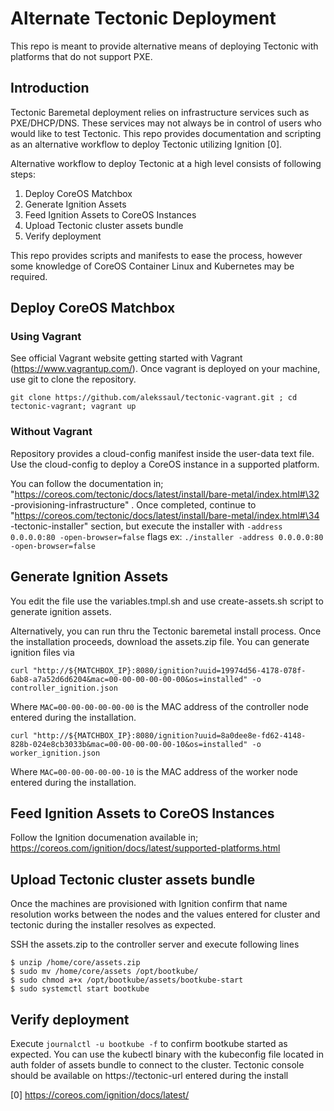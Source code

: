 # Alternate Tectonic Deployment

This repo is meant to provide alternative means of deploying Tectonic with platforms that do not support PXE.

## Introduction

Tectonic Baremetal deployment relies on infrastructure services such as PXE/DHCP/DNS. These services may not always be in control of users who would like to test Tectonic. This repo provides documentation and scripting as an alternative workflow to deploy Tectonic utilizing Ignition [0].

Alternative workflow to deploy Tectonic at a high level consists of following steps:

1. Deploy CoreOS Matchbox
2. Generate Ignition Assets
3. Feed Ignition Assets to CoreOS Instances
4. Upload Tectonic cluster assets bundle
5. Verify deployment

This repo provides scripts and manifests to ease the process, however some knowledge of CoreOS Container Linux and Kubernetes may be required.

## Deploy CoreOS Matchbox 

### Using Vagrant

See official Vagrant website getting started with Vagrant (https://www.vagrantup.com/). Once vagrant is deployed on your machine, use git to clone the repository.

`git clone https://github.com/alekssaul/tectonic-vagrant.git ; cd tectonic-vagrant; vagrant up`

### Without Vagrant

Repository provides a cloud-config manifest inside the user-data text file. Use the cloud-config to deploy a CoreOS instance in a supported platform. 

You can follow the documentation in; "https://coreos.com/tectonic/docs/latest/install/bare-metal/index.html#\32 -provisioning-infrastructure" . Once completed, continue to "https://coreos.com/tectonic/docs/latest/install/bare-metal/index.html#\34 -tectonic-installer" section, but execute the installer with `-address 0.0.0.0:80 -open-browser=false` flags ex: `./installer -address 0.0.0.0:80 -open-browser=false`

## Generate Ignition Assets

You edit the file use the variables.tmpl.sh and use create-assets.sh script to generate ignition assets.

Alternatively, you can run thru the Tectonic baremetal install process. Once the installation proceeds, download the assets.zip file. You can generate ignition files via

`curl "http://${MATCHBOX_IP}:8080/ignition?uuid=19974d56-4178-078f-6ab8-a7a52d6d6204&mac=00-00-00-00-00-00&os=installed" -o controller_ignition.json`

Where `MAC=00-00-00-00-00-00` is the MAC address of the controller node entered during the installation.

`curl "http://${MATCHBOX_IP}:8080/ignition?uuid=8a0dee8e-fd62-4148-828b-024e8cb3033b&mac=00-00-00-00-00-10&os=installed" -o worker_ignition.json`

Where `MAC=00-00-00-00-00-10` is the MAC address of the worker node entered during the installation.

## Feed Ignition Assets to CoreOS Instances

Follow the Ignition documenation available in; https://coreos.com/ignition/docs/latest/supported-platforms.html

## Upload Tectonic cluster assets bundle

Once the machines are provisioned with Ignition confirm that name resolution works between the nodes and the values entered for cluster and tectonic during the installer resolves as expected.

SSH the assets.zip to the controller server and execute following lines

```
$ unzip /home/core/assets.zip
$ sudo mv /home/core/assets /opt/bootkube/
$ sudo chmod a+x /opt/bootkube/assets/bootkube-start
$ sudo systemctl start bootkube
```

## Verify deployment

Execute `journalctl -u bootkube -f` to confirm bootkube started as expected. You can use the kubectl binary with the kubeconfig file located in auth folder of assets bundle to connect to the cluster. Tectonic console should be available on https://tectonic-url entered during the install

[0] https://coreos.com/ignition/docs/latest/